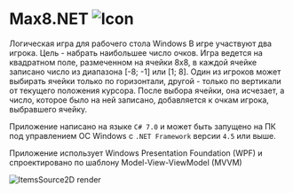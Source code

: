# Max8.NET ![Icon](https://raw.githubusercontent.com/AndrewNowosad/Max8.NET/master/Max8.NET/Max8.ico)

Логическая игра для рабочего стола Windows
В игре участвуют два игрока. Цель - набрать наибольшее число очков.
Игра ведется на квадратном поле, размеченном на ячейки 8x8, в каждой ячейке записано число из диапазона [-8; -1] или [1; 8]. Один из игроков может выбирать ячейки только по горизонтали, другой - только по вертикали от текущего положения курсора. После выбора ячейки, она исчезает, а число, которое было на ней записано, добавляется к очкам игрока, выбравшего ячейку.

Приложение написано на языке `C# 7.0` и может быть запущено на ПК под управлением ОС Windows с `.NET Framework` версии `4.5` или выше.

Приложение использует Windows Presentation Foundation (WPF) и спроектировано по шаблону Model-View-ViewModel (MVVM)
 
![ItemsSource2D render](http://imgur.com/download/pM400sw)
